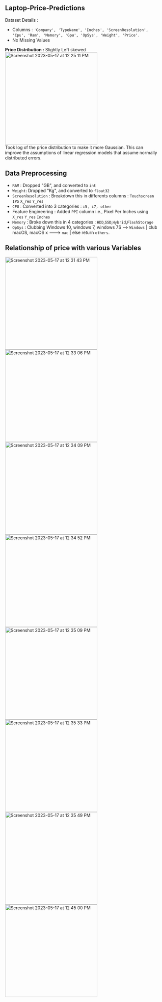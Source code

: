 ## Laptop-Price-Predictions
Dataset Details :
- Columns : `'Company', 'TypeName', 'Inches', 'ScreenResolution', 'Cpu', 'Ram', 'Memory', 'Gpu', 'OpSys', 'Weight', 'Price'`. 
- No Missing Values 


**Price Distribution :** Slightly Left skewed<br>
  <img width="300" alt="Screenshot 2023-05-17 at 12 25 11 PM" src="https://github.com/ayushs0911/Laptop-Price-Predictions/assets/122048067/ff11fc2e-c75c-463c-a106-1c36a2756440"><br>
Took log of the price distribution to make it more Gaussian. This can improve the assumptions of linear regression models that assume normally distributed errors.<br>

## Data Preprocessing 
- `RAM` : Dropped "GB", and converted to `int`
- `Weight`: Dropped "Kg", and converted to `float32`
- `ScreenResolution` : Breakdown this in differents columns : `Touchscreen` `IPS` `X_res` `Y_res`
- `CPU` : Converted into 3 categories :  `i5, i7, other`
- Feature Engineering : Added `PPI` column i.e., Pixel Per Inches using `X_res` `Y_res` `Inches`
- `Memory` : Broke down this in 4 categories : `HDD`,`SSD`,`Hybrid`,`FlashStorage`
- `OpSys` : Clubbing Windows 10, windows 7, windows 7S --> `Windows` | club macOS, macOS x ---> `mac` | else return `others`.

## Relationship of price with various Variables
<img width="300" alt="Screenshot 2023-05-17 at 12 31 43 PM" src="https://github.com/ayushs0911/Laptop-Price-Predictions/assets/122048067/6abe5119-a896-423c-82c6-4232abac8a2f">
<img width="300" alt="Screenshot 2023-05-17 at 12 33 06 PM" src="https://github.com/ayushs0911/Laptop-Price-Predictions/assets/122048067/45ba8b02-ab6b-4282-bbe8-f5dafb089124">
<img width="300" alt="Screenshot 2023-05-17 at 12 34 09 PM" src="https://github.com/ayushs0911/Laptop-Price-Predictions/assets/122048067/3c700913-0e7b-4a0b-b0f4-ea09c25b9469">
<!-- <img width="300" alt="Screenshot 2023-05-17 at 12 34 25 PM" src="https://github.com/ayushs0911/Laptop-Price-Predictions/assets/122048067/9da756f0c2eb-423b-9841-e00c4c166c46"><br> -->
<img width="300" alt="Screenshot 2023-05-17 at 12 34 52 PM" src="https://github.com/ayushs0911/Laptop-Price-Predictions/assets/122048067/ec5a24ac-ea1f-4277-b229-06e35744dda7">
<img width="300" alt="Screenshot 2023-05-17 at 12 35 09 PM" src="https://github.com/ayushs0911/Laptop-Price-Predictions/assets/122048067/759e86e6-429b-410a-b3a1-cfa2719bf90b">
<img width="300" alt="Screenshot 2023-05-17 at 12 35 33 PM" src="https://github.com/ayushs0911/Laptop-Price-Predictions/assets/122048067/dd3883b9-e6ec-4f7d-9831-4b73c6f12853">
<img width="300" alt="Screenshot 2023-05-17 at 12 35 49 PM" src="https://github.com/ayushs0911/Laptop-Price-Predictions/assets/122048067/49527580-6d51-4b3f-abe1-6573b183d710">
<img width="300" alt="Screenshot 2023-05-17 at 12 45 00 PM" src="https://github.com/ayushs0911/Laptop-Price-Predictions/assets/122048067/c817896a-a49c-41c8-a3af-002d9928ef56">
